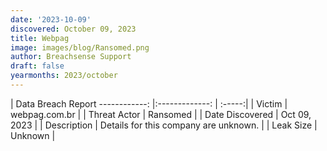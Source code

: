 ```yaml
---
date: '2023-10-09'
discovered: October 09, 2023
title: Webpag
image: images/blog/Ransomed.png
author: Breachsense Support
draft: false
yearmonths: 2023/october
---
```



| Data Breach Report
------------:     |:-------------:    | :-----:|
| Victim      | webpag.com.br      | 
| Threat Actor      | Ransomed      | 
| Date Discovered      | Oct 09, 2023      | 
| Description      | Details for this company are unknown.      | 
| Leak Size      | Unknown      | 

